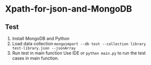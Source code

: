 # Xpath-for-json-and-MongoDB
## Test
1. Install MongoDB and Python
2. Load data collection
   `mongoimport --db test --collection library test-library.json --jsonArray`
3. Run test in main function
   Use IDE or `python main.py` to run the test cases in main function.